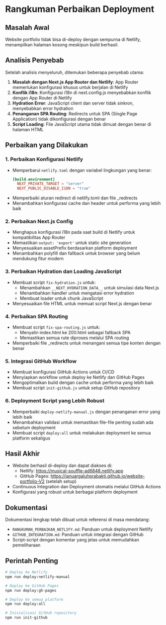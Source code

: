 # Rangkuman Perbaikan Deployment

## Masalah Awal
Website portfolio tidak bisa di-deploy dengan sempurna di Netlify, menampilkan halaman kosong meskipun build berhasil.

## Analisis Penyebab

Setelah analisis menyeluruh, ditemukan beberapa penyebab utama:

1. **Masalah dengan Next.js App Router dan Netlify**: App Router memerlukan konfigurasi khusus untuk berjalan di Netlify
2. **Konflik i18n**: Konfigurasi i18n di next.config.js menyebabkan konflik dengan App Router di Netlify
3. **Hydration Error**: JavaScript client dan server tidak sinkron, menyebabkan error hydration
4. **Penanganan SPA Routing**: Redirects untuk SPA (Single Page Application) tidak dikonfigurasi dengan benar
5. **Script Loading**: File JavaScript utama tidak dimuat dengan benar di halaman HTML

## Perbaikan yang Dilakukan

### 1. Perbaikan Konfigurasi Netlify

- Memperbarui `netlify.toml` dengan variabel lingkungan yang benar:
  ```toml
  [build.environment]
    NEXT_PRIVATE_TARGET = "server"
    NEXT_PUBLIC_DISABLE_I18N = "true"
  ```
- Memperbaiki aturan redirect di netlify.toml dan file _redirects
- Menambahkan konfigurasi cache dan header untuk performa yang lebih baik

### 2. Perbaikan Next.js Config

- Menghapus konfigurasi i18n pada saat build di Netlify untuk kompatibilitas App Router
- Memastikan `output: 'export'` untuk static site generation
- Menyesuaikan assetPrefix berdasarkan platform deployment
- Menambahkan polyfill dan fallback untuk browser yang belum mendukung fitur modern

### 3. Perbaikan Hydration dan Loading JavaScript

- Membuat script `fix-hydration.js` untuk:
  - Menambahkan `__NEXT_HYDRATION_DATA__` untuk simulasi data Next.js
  - Menambahkan handler untuk mengatasi error hydration
  - Membuat loader untuk chunk JavaScript
- Menyesuaikan file HTML untuk memuat script Next.js dengan benar

### 4. Perbaikan SPA Routing

- Membuat script `fix-spa-routing.js` untuk:
  - Menyalin index.html ke 200.html sebagai fallback SPA
  - Memastikan semua rute diproses melalui SPA routing
- Memperbaiki file _redirects untuk menangani semua tipe konten dengan benar

### 5. Integrasi GitHub Workflow

- Membuat konfigurasi GitHub Actions untuk CI/CD
- Menyiapkan workflow untuk deploy ke Netlify dan GitHub Pages
- Mengoptimalkan build dengan cache untuk performa yang lebih baik
- Membuat script `init-github.js` untuk setup GitHub repository

### 6. Deployment Script yang Lebih Robust

- Memperbaiki `deploy-netlify-manual.js` dengan penanganan error yang lebih baik
- Menambahkan validasi untuk memastikan file-file penting sudah ada sebelum deployment
- Membuat script `deploy:all` untuk melakukan deployment ke semua platform sekaligus

## Hasil Akhir

- Website berhasil di-deploy dan dapat diakses di:
  - Netlify: https://musical-souffle-ad6848.netlify.app
  - GitHub Pages: https://januargaluhprabakti.github.io/website-portfolio-V2 (setelah setup)
- Continuous Integration dan Deployment otomatis melalui GitHub Actions
- Konfigurasi yang robust untuk berbagai platform deployment

## Dokumentasi

Dokumentasi lengkap telah dibuat untuk referensi di masa mendatang:
- `RANGKUMAN_PERBAIKAN_NETLIFY.md`: Panduan untuk deployment Netlify
- `GITHUB_INTEGRATION.md`: Panduan untuk integrasi dengan GitHub
- Script-script dengan komentar yang jelas untuk memudahkan pemeliharaan

## Perintah Penting

```bash
# Deploy ke Netlify
npm run deploy:netlify-manual

# Deploy ke GitHub Pages
npm run deploy:gh-pages

# Deploy ke semua platform
npm run deploy:all

# Inisialisasi GitHub repository
npm run init-github
``` 